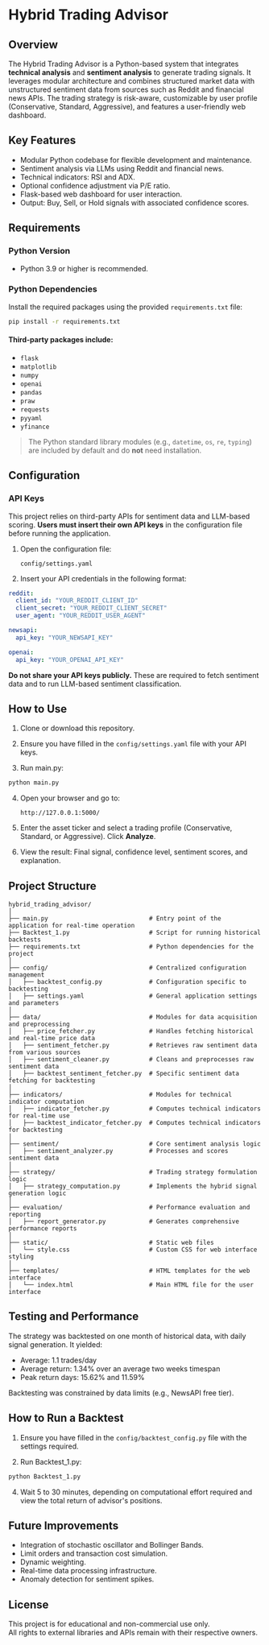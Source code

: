 # Hybrid Trading Advisor

## Overview

The Hybrid Trading Advisor is a Python-based system that integrates **technical analysis** and **sentiment analysis** to generate trading signals. It leverages modular architecture and combines structured market data with unstructured sentiment data from sources such as Reddit and financial news APIs. The trading strategy is risk-aware, customizable by user profile (Conservative, Standard, Aggressive), and features a user-friendly web dashboard.

## Key Features

- Modular Python codebase for flexible development and maintenance.
- Sentiment analysis via LLMs using Reddit and financial news.
- Technical indicators: RSI and ADX.
- Optional confidence adjustment via P/E ratio.
- Flask-based web dashboard for user interaction.
- Output: Buy, Sell, or Hold signals with associated confidence scores.

## Requirements

### Python Version
- Python 3.9 or higher is recommended.

### Python Dependencies

Install the required packages using the provided `requirements.txt` file:

```bash
pip install -r requirements.txt
```

#### Third-party packages include:

- `flask`
- `matplotlib`
- `numpy`
- `openai`
- `pandas`
- `praw`
- `requests`
- `pyyaml`
- `yfinance`

> The Python standard library modules (e.g., `datetime`, `os`, `re`, `typing`) are included by default and do **not** need installation.

## Configuration

### API Keys

This project relies on third-party APIs for sentiment data and LLM-based scoring. **Users must insert their own API keys** in the configuration file before running the application.

1. Open the configuration file:
   ```
   config/settings.yaml
   ```

2. Insert your API credentials in the following format:

```yaml
reddit:
  client_id: "YOUR_REDDIT_CLIENT_ID"
  client_secret: "YOUR_REDDIT_CLIENT_SECRET"
  user_agent: "YOUR_REDDIT_USER_AGENT"

newsapi:
  api_key: "YOUR_NEWSAPI_KEY"

openai:
  api_key: "YOUR_OPENAI_API_KEY"
```

**Do not share your API keys publicly.** These are required to fetch sentiment data and to run LLM-based sentiment classification.

## How to Use

1. Clone or download this repository.

2. Ensure you have filled in the `config/settings.yaml` file with your API keys.

3. Run main.py:

```bash
python main.py
```

4. Open your browser and go to:  
   ```
   http://127.0.0.1:5000/
   ```

5. Enter the asset ticker and select a trading profile (Conservative, Standard, or Aggressive). Click **Analyze**.

6. View the result: Final signal, confidence level, sentiment scores, and explanation.

## Project Structure

```
hybrid_trading_advisor/
│
├── main.py                            # Entry point of the application for real-time operation
├── Backtest_1.py                      # Script for running historical backtests
├── requirements.txt                   # Python dependencies for the project
│
├── config/                            # Centralized configuration management
│   ├── backtest_config.py             # Configuration specific to backtesting
│   ├── settings.yaml                  # General application settings and parameters
│
├── data/                              # Modules for data acquisition and preprocessing
│   ├── price_fetcher.py               # Handles fetching historical and real-time price data
│   ├── sentiment_fetcher.py           # Retrieves raw sentiment data from various sources
│   ├── sentiment_cleaner.py           # Cleans and preprocesses raw sentiment data
│   ├── backtest_sentiment_fetcher.py  # Specific sentiment data fetching for backtesting
│
├── indicators/                        # Modules for technical indicator computation
│   ├── indicator_fetcher.py           # Computes technical indicators for real-time use
│   ├── backtest_indicator_fetcher.py  # Computes technical indicators for backtesting
│
├── sentiment/                         # Core sentiment analysis logic
│   ├── sentiment_analyzer.py          # Processes and scores sentiment data
│
├── strategy/                          # Trading strategy formulation logic
│   ├── strategy_computation.py        # Implements the hybrid signal generation logic
│
├── evaluation/                        # Performance evaluation and reporting
│   ├── report_generator.py            # Generates comprehensive performance reports
│
├── static/                            # Static web files
│   └── style.css                      # Custom CSS for web interface styling
│
├── templates/                         # HTML templates for the web interface
│   └── index.html                     # Main HTML file for the user interface
```

## Testing and Performance

The strategy was backtested on one month of historical data, with daily signal generation. It yielded:
- Average: 1.1 trades/day
- Average return: 1.34% over an average two weeks timespan
- Peak return days: 15.62% and 11.59%

Backtesting was constrained by data limits (e.g., NewsAPI free tier). 

## How to Run a Backtest

1. Ensure you have filled in the `config/backtest_config.py` file with the settings required.

3. Run Backtest_1.py:

```bash
python Backtest_1.py
```
4. Wait 5 to 30 minutes, depending on computational effort required and view the total return of advisor's positions.

## Future Improvements

- Integration of stochastic oscillator and Bollinger Bands.
- Limit orders and transaction cost simulation.
- Dynamic weighting.
- Real-time data processing infrastructure.
- Anomaly detection for sentiment spikes.

## License

This project is for educational and non-commercial use only.  
All rights to external libraries and APIs remain with their respective owners.
